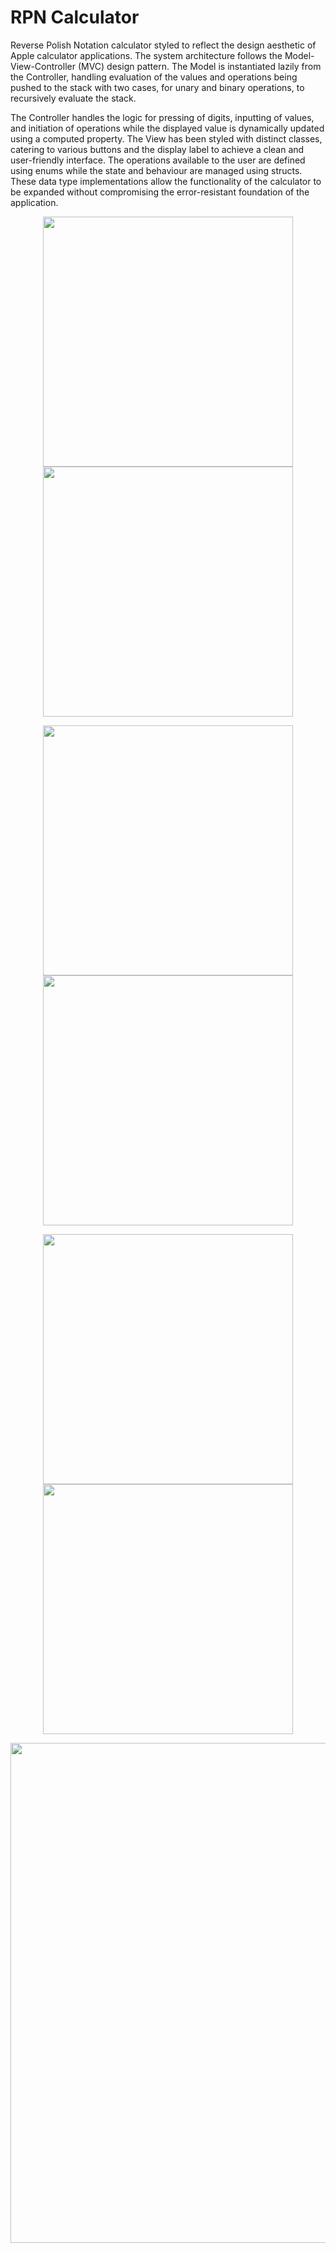 # RPN Calculator
Reverse Polish Notation calculator styled to reflect the design aesthetic of Apple calculator applications. The system architecture follows the Model-View-Controller (MVC) design pattern. The Model is instantiated lazily from the Controller, handling evaluation of the values and operations being pushed to the stack with two cases, for unary and binary operations, to recursively evaluate the stack.

The Controller handles the logic for pressing of digits, inputting of values, and initiation of operations while the displayed value is dynamically updated using a computed property. The View has been styled with distinct classes, catering to various buttons and the display label to achieve a clean and user-friendly interface. The operations available to the user are defined using enums while the state and behaviour are managed using structs. These data type implementations allow the functionality of the calculator to be expanded without compromising the error-resistant foundation of the application.

<p style="text-align: center">
  <img src="./readme-files/1-opening.png" width="400" />
  <img src="./readme-files/2-entering-first.png" width="400" /> 
</p>
<p style="text-align: center">
  <img src="./readme-files/3-entering-second.png" width="400" />
  <img src="./readme-files/4-summing.png" width="400" /> 
</p>
<p style="text-align: center">
  <img src="./readme-files/5-negating.png" width="400" />
  <img src="./readme-files/6-square-rooting.png" width="400" /> 
</p>
<p style="text-align: center">
  <img src="./readme-files/7-rotating.png" width="800" />
</p>
